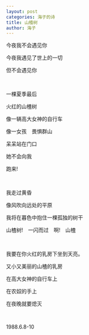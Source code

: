 ```yaml
---
layout: post
categories: 海子的诗
title: 山楂树
author: 海子
---
```


今夜我不会遇见你

今夜我遇见了世上的一切

但不会遇见你

&nbsp;

一棵夏季最后

火红的山楂树

像一辆高大女神的自行车

像一女孩　畏惧群山

呆呆站在门口

她不会向我

跑来!

&nbsp;

我走过黄昏

像风吹向远处的平原

我将在暮色中抱住一棵孤独的树干

山楂树!　一闪而过　啊!　山楂

&nbsp;

我要在你火红的乳房下坐到天亮。

又小又美丽的山楂的乳房

在高大女神的自行车上

在农奴的手上

在夜晚就要熄灭

&nbsp;

1988.6.8-10
